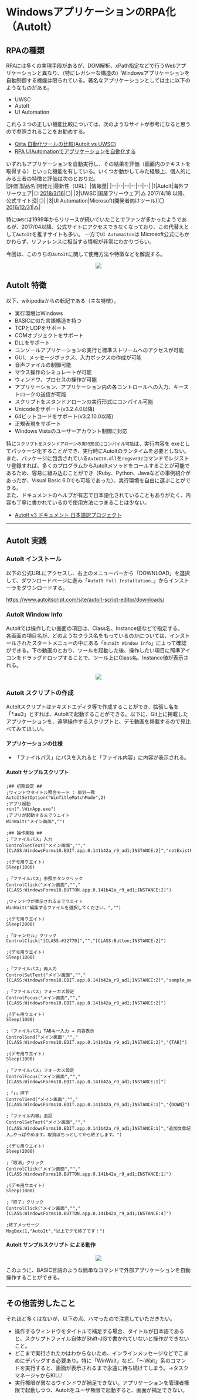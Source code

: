 # WindowsアプリケーションのRPA化（AutoIt）
## RPAの種類
RPAには多くの実現手段があるが、DOM解析、xPath指定などで行うWebアプリケーションと異なり、（特にレガシーな構造の）Windowsアプリケーションを自動制御する機能は限られている。著名なアプリケーションとしては主に以下のようなものがある。  
- UWSC
- AutoIt
- UI Automation  

これら３つの正しい機能比較については、次のようなサイトが参考になると思うので参照されることをお勧めする。  
  - [Qiita 自動化ツールの比較(AutoIt vs UWSC)](https://qiita.com/yutaka-tanaka/items/79287a6a401b20d77208)  
  - [RPA UIAutomationでアプリケーションを自動化する](https://www.ninjastars-net.com/entry/2019/01/21/200000)

いずれもアプリケーションを自動実行し、その結果を評価（画面内のテキストを取得する）といった機能を有している。いくつか動かしてみた経験上、個人的にみる三者の特徴と評価は次のとおりだ。  
  |評価|製品名|開発元|最新性（URL）|情報量|
  |--|--|--|--|--|--|
  |1|AutoIt|海外フリーウェア|◎ [2018/3/16](https://www.autoitscript.com/site/autoit/downloads/)|〇|
  |2|UWSC|国産フリーウェア|△ 2017/4/18 以降、公式サイト没|◎|
  |3|UI Automation|Microsoft(開発者向けツール)|〇 [2016/12/31](https://archive.codeplex.com/?p=uiautomation)|△|

特に`UWSC`は1999年からリリースが続いていたことでファンが多かったようであるが、2017/04以降、公式サイトにアクセスできなくなっており、この代替えとして`AutoIt`を推すサイトも多い。
一方で`UI Automaiton`は Microsoft公式にもかかわらず、リファレンスに相当する情報が非常にわかりづらい。

今回は、このうちの`AutoIt`に関して使用方法や特徴などを解説する。  
<div align="center"><p><img src="./img/100px-Autoit-icon.png"></div>

## AutoIt 特徴
以下、wikipediaからの転記である（主な特徴）。
- 実行環境はWindows
- BASICに似た言語構造を持つ
- TCPとUDPをサポート
- COMオブジェクトをサポート
- DLLをサポート
- コンソールアプリケーションの実行と標準ストリームへのアクセスが可能
- GUI、メッセージボックス、入力ボックスの作成が可能
- 音声ファイルの制御可能
- マウス操作のシミュレートが可能
- ウィンドウ、プロセスの操作が可能
- アプリケーション、アプリケーション内の各コントロールへの入力、キーストロークの送信が可能
- スクリプトをスタンドアローンの実行形式にコンパイル可能
- Unicodeをサポート(v3.2.4.0以降)
- 64ビットコードをサポート(v3.2.10.0以降)
- 正規表現をサポート
- Windows Vistaのユーザーアカウント制御に対応  

特に`スクリプトをスタンドアローンの実行形式にコンパイル可能`は、実行内容を exeとしてパッケージ化することができ、実行時にAutoItのランタイムを必要としない。また、パッケージに包含されている`AutoItX.dll`を`regsvr32`コマンドでレジストリ登録すれば、多くのプログラムからAutoItメソッドをコールすることが可能であるため、容易に組み込むことができ（Ruby、Python、Javaなどの事例紹介があったが、Visual Basic 6.0でも可能であった）、実行環境を自由に選ぶことができる。  
また、ドキュメントのヘルプが有志で日本語化されていることもありがたく、内容も丁寧に書かれているので使用方法につまることは少ない。  
- [AutoIt v3 ドキュメント 日本語訳プロジェクト](http://blog.livedoor.jp/blackcode/archives/1224220.html)

---
## AutoIt 実践
### AutoIt インストール
以下の公式URLにアクセスし、右上のメニューバーから「DOWNLOAD」を選択して、ダウンロードページに進み「`AutoIt Full Installation…`」からインストーラをダウンロードする。

https://www.autoitscript.com/site/autoit-script-editor/downloads/


### AutoIt Window Info
AutoItでは操作したい画面の項目は、Class名、Instance値などで指定する。  
各画面の項目名が、どのようなクラス名をもっているのかについては、インストールされたスタートメニューの中にある「`AutoIt Window Info`」によって確認ができる。下の動画のとおり、ツールを起動した後、操作したい項目に照準アイコンをドラッグドロップすることで、ツール上にClass名、Instance値が表示される。

<div align="center"><p><img src="./img/AutoIt.gif"></div>

### AutoIt スクリプトの作成
AutoItスクリプトはテキストエディタ等で作成することができ、拡張し名を「*.au3」とすれば、AutoItで起動することができる。以下に、Git上に掲載したアプリケーションを、遠隔操作するスクリプトと、デモ動画を掲載するので見比べてみてほしい。

#### アプリケーションの仕様
- 「ファイルパス」にパスを入れると「ファイル内容」に内容が表示される。

#### AutoIt サンプルスクリプト
```
;## 初期設定 ##
;ウィンドウタイトル照合モード : 部分一致
AutoItSetOption("WinTitleMatchMode",2)
;アプリ起動
run(".\WinApp.exe")
;アプリが起動するまでウエイト
WinWait("メイン画面","")

;## 操作開始 ##
;「ファイルパス」入力
ControlSetText("メイン画面","","[CLASS:WindowsForms10.EDIT.app.0.141b42a_r9_ad1;INSTANCE:2]","notExistFile.txt")

;(デモ用ウエイト)
Sleep(1000)

;「ファイルパス」参照ボタンクリック
ControlClick("メイン画面","","[CLASS:WindowsForms10.BUTTON.app.0.141b42a_r9_ad1;INSTANCE:2]")

;ウィンドウが表示されるまでウエイト
WinWait("編集するファイルを選択してください。","")

;(デモ用ウエイト)
Sleep(2000)

;「キャンセル」クリック
ControlClick("[CLASS:#32770]","","[CLASS:Button;INSTANCE:2]")

;(デモ用ウエイト)
Sleep(1000)

;「ファイルパス」再入力
ControlSetText("メイン画面","","[CLASS:WindowsForms10.EDIT.app.0.141b42a_r9_ad1;INSTANCE:2]","sample_memo.txt")

;「ファイルパス」フォーカス設定
ControlFocus("メイン画面","","[CLASS:WindowsForms10.EDIT.app.0.141b42a_r9_ad1;INSTANCE:2]")

;(デモ用ウエイト)
Sleep(1000)

;「ファイルパス」TABキー入力 → 内容表示
ControlSend("メイン画面","","[CLASS:WindowsForms10.EDIT.app.0.141b42a_r9_ad1;INSTANCE:2]","{TAB}")

;(デモ用ウエイト)
Sleep(1000)

;「ファイルパス」フォーカス設定
ControlFocus("メイン画面","","[CLASS:WindowsForms10.EDIT.app.0.141b42a_r9_ad1;INSTANCE:1]")

;「↓」押下
ControlSend("メイン画面","","[CLASS:WindowsForms10.EDIT.app.0.141b42a_r9_ad1;INSTANCE:1]","{DOWN}")

;「ファイル内容」追記
ControlSetText("メイン画面","","[CLASS:WindowsForms10.EDIT.app.0.141b42a_r9_ad1;INSTANCE:1]","追加文章記入…やっぱやめます。取消ぽちっとしてから終了します。")

;(デモ用ウエイト)
Sleep(2000)

;「取消」クリック
ControlClick("メイン画面","","[CLASS:WindowsForms10.BUTTON.app.0.141b42a_r9_ad1;INSTANCE:1]")

;(デモ用ウエイト)
Sleep(1000)

;「終了」クリック
ControlClick("メイン画面","","[CLASS:WindowsForms10.BUTTON.app.0.141b42a_r9_ad1;INSTANCE:4]")

;終了メッセージ
MsgBox(1,"AutoIt","以上でデモ終了です！")
```

#### AutoIt サンプルスクリプト による動作
<div align="center"><p><img src="./img/autoit_demo.gif"></div>

このように、BASIC言語のような簡単なコマンドで外部アプリケーションを自動操作することができる。

---

## その他苦労したこと
それほど多くはないが、以下の点、ハマったので注意していただきたい。
- 操作するウィンドウをタイトルで補足する場合、タイトルが日本語であると、スクリプトファイル自体がShift-JISで書かれていないと操作ができないこと。
- どこまで実行されたかはわからないため、インラインメッセージなどでこまめにデバッグする必要あり。特に「WinWait」など、「～Wait」系のコマンドを実行すると、画面が表示されるまで永遠に待ち続けてしまう。→タスクマネージャからKILL!
- 実行権限が異なるウインドウが補足できない。アプリケーションを管理者権限で起動しつつ、AutoItをユーザ権限で起動すると、画面が補足できない。
